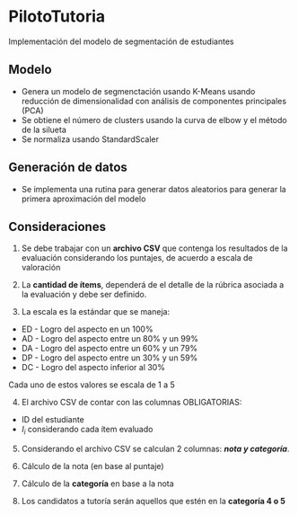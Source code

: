 # PilotoTutoria
Implementación del modelo de segmentación de estudiantes 

## Modelo

+ Genera un modelo de segmenctación usando K-Means usando reducción de dimensionalidad con análisis de componentes principales (PCA)
+ Se obtiene el número de clusters usando la curva de elbow y el método de la silueta 
+ Se normaliza usando StandardScaler

## Generación de datos

+ Se implementa una rutina para generar datos aleatorios para generar la primera aproximación del modelo

## Consideraciones
1. Se debe trabajar con un **archivo CSV** que contenga los resultados de la evaluación considerando los puntajes, de acuerdo a escala de valoración

2. La **cantidad de ítems**, dependerá de el detalle de la rúbrica asociada a la evaluación y debe ser definido.

3. La escala es la estándar que se maneja:

  + ED - Logro del aspecto en un 100%
  + AD - Logro del aspecto entre un 80% y un 99%
  + DA - Logro del aspecto entre un 60% y un 79%
  + DP - Logro del aspecto entre un 30% y un 59%
  + DC - Logro del aspecto inferior al 30%
  
  Cada uno de estos valores se escala de 1 a 5 

4. El archivo CSV de contar con las columnas OBLIGATORIAS:

  + ID del estudiante 
  + $I_{i}$ considerando cada ítem evaluado 

5. Considerando el archivo CSV se calculan 2 columnas: ***nota y categoría***.

6. Cálculo de la nota (en base al puntaje)
7. Cálculo de la **categoría** en base a la nota
8. Los candidatos a tutoría serán aquellos que estén en la **categoría 4 o 5**
